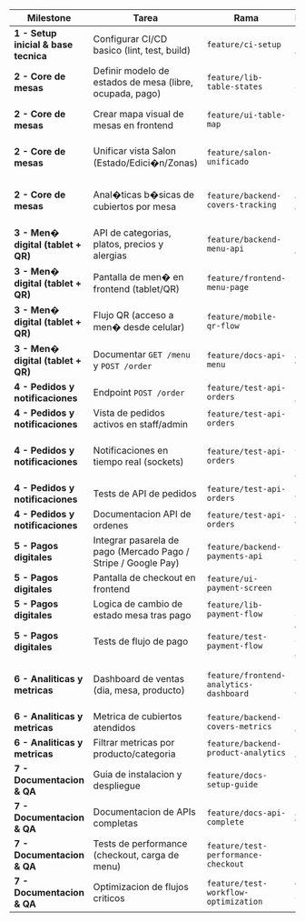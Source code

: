 | Milestone                           | Tarea                                                          | Rama                                 | Responsable                          | Estado     |
| ----------------------------------- | -------------------------------------------------------------- | ------------------------------------ | ------------------------------------ | ---------- |
| **1 - Setup inicial & base tecnica** | Configurar CI/CD basico (lint, test, build)                    | `feature/ci-setup`                   | DevOps Automator                     | Hecho      |
| **2 - Core de mesas**               | Definir modelo de estados de mesa (libre, ocupada, pago)       | `feature/lib-table-states`           | Lib Logic Owner                      | Hecho      |
| **2 - Core de mesas**               | Crear mapa visual de mesas en frontend                         | `feature/ui-table-map`               | Frontend Dev + UI Designer           | Hecho      |
| **2 - Core de mesas**               | Unificar vista Salon (Estado/Edici�n/Zonas)                    | `feature/salon-unificado`            | Frontend Dev + UI Designer           | Hecho      |
| **2 - Core de mesas**               | Anal�ticas b�sicas de cubiertos por mesa                       | `feature/backend-covers-tracking`    | Backend Architect + Analytics Reporter | En curso      |
| **3 - Men� digital (tablet + QR)**  | API de categorias, platos, precios y alergias                  | `feature/backend-menu-api`           | Backend Architect                    | Hecho      |
| **3 - Men� digital (tablet + QR)**  | Pantalla de men� en frontend (tablet/QR)                       | `feature/frontend-menu-page`         | Frontend Dev                         | Hecho      |
| **3 - Men� digital (tablet + QR)**  | Flujo QR (acceso a men� desde celular)                         | `feature/mobile-qr-flow`             | Mobile App Builder                   | Hecho      |
| **3 - Men� digital (tablet + QR)**  | Documentar `GET /menu` y `POST /order`                         | `feature/docs-api-menu`              | API Docs Writer                      | Hecho      |
| **4 - Pedidos y notificaciones**    | Endpoint `POST /order`                                         | `feature/test-api-orders`            | Backend Architect                    | Hecho      |
| **4 - Pedidos y notificaciones**    | Vista de pedidos activos en staff/admin                        | `feature/test-api-orders`            | Frontend Dev                         | Hecho |
| **4 - Pedidos y notificaciones**    | Notificaciones en tiempo real (sockets)                        | `feature/test-api-orders`            | Lib Logic Owner + DevOps Automator   | Hecho  |
| **4 - Pedidos y notificaciones**    | Tests de API de pedidos                                        | `feature/test-api-orders`            | API Tester                           | Hecho      |
| **4 - Pedidos y notificaciones**    | Documentacion API de ordenes                                   | `feature/test-api-orders`            | API Docs Writer                      | Hecho      |
| **5 - Pagos digitales**             | Integrar pasarela de pago (Mercado Pago / Stripe / Google Pay) | `feature/backend-payments-api`       | Backend Architect                    | Pendiente  |
| **5 - Pagos digitales**             | Pantalla de checkout en frontend                               | `feature/ui-payment-screen`          | Frontend Dev                         | Pendiente  |
| **5 - Pagos digitales**             | Logica de cambio de estado mesa tras pago                      | `feature/lib-payment-flow`           | Lib Logic Owner                      | Pendiente  |
| **5 - Pagos digitales**             | Tests de flujo de pago                                         | `feature/test-payment-flow`          | Workflow Optimizer + API Tester      | Pendiente  |
| **6 - Analiticas y metricas**       | Dashboard de ventas (dia, mesa, producto)                      | `feature/frontend-analytics-dashboard` | Frontend Dev + Analytics Reporter  | Hecho      |
| **6 - Analiticas y metricas**       | Metrica de cubiertos atendidos                                 | `feature/backend-covers-metrics`     | Backend Architect                    | Hecho      |
| **6 - Analiticas y metricas**       | Filtrar metricas por producto/categoria                        | `feature/backend-product-analytics`  | Backend Architect                    | Pendiente  |
| **7 - Documentacion & QA**          | Guia de instalacion y despliegue                               | `feature/docs-setup-guide`           | Doc Writer                           | Pendiente  |
| **7 - Documentacion & QA**          | Documentacion de APIs completas                                | `feature/docs-api-complete`          | API Docs Writer                      | Pendiente  |
| **7 - Documentacion & QA**          | Tests de performance (checkout, carga de menu)                 | `feature/test-performance-checkout`  | Performance Benchmarker              | Pendiente  |
| **7 - Documentacion & QA**          | Optimizacion de flujos criticos                                | `feature/test-workflow-optimization` | Workflow Optimizer                   | Pendiente  |



